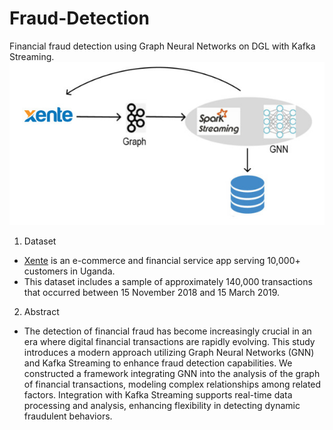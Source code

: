 # Fraud-Detection
 Financial fraud detection using Graph Neural Networks on DGL with Kafka Streaming.
  ![pic5](pic5.jpg)
1. Dataset
  * [Xente](https://zindi.africa/competitions/xente-fraud-detection-challenge/data) is an e-commerce and financial service app serving 10,000+ customers in Uganda.
  * This dataset includes a sample of approximately 140,000 transactions that occurred between 15 November 2018 and 15 March 2019.
2. Abstract
  * The detection of financial fraud has become increasingly crucial in an era where digital financial transactions are rapidly evolving. This study introduces a modern approach utilizing Graph Neural Networks (GNN) and Kafka Streaming to enhance fraud detection capabilities. We constructed a framework integrating GNN into the analysis of the graph of financial transactions, modeling complex relationships among related factors. Integration with Kafka Streaming supports real-time data processing and analysis, enhancing flexibility in detecting dynamic fraudulent behaviors.
